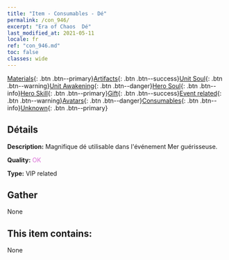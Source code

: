 ```yaml
---
title: "Item - Consumables - Dé"
permalink: /con_946/
excerpt: "Era of Chaos  Dé"
last_modified_at: 2021-05-11
locale: fr
ref: "con_946.md"
toc: false
classes: wide
---
```

 [Materials](/ItemsFR/){: .btn .btn--primary}[Artifacts](/ItemsFR/Artifacts/){: .btn .btn--success}[Unit Soul](/ItemsFR/UnitSoul/){: .btn .btn--warning}[Unit Awakening](/ItemsFR/UnitAwakening/){: .btn .btn--danger}[Hero Soul](/ItemsFR/HeroSoul/){: .btn .btn--info}[Hero Skill](/ItemsFR/HeroSkill/){: .btn .btn--primary}[Gift](/ItemsFR/Gift/){: .btn .btn--success}[Event related](/ItemsFR/Events/){: .btn .btn--warning}[Avatars](/ItemsFR/Avatars/){: .btn .btn--danger}[Consumables](/ItemsFR/Consumables/){: .btn .btn--info}[Unknown](/ItemsFR/Unknown/){: .btn .btn--primary}

## Détails
 **Description:** Magnifique dé utilisable dans l'événement Mer guérisseuse.

 **Quality:** <span style="color: #DA70D6">OK</span>

 **Type:** VIP related

## Gather

  None

## This item contains:

  None

